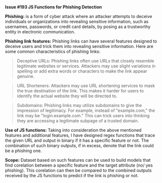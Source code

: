 **Issue #193 JS Functions for Phishing Detection**

**Phishing:**
is a form of cyber attack where an attacker attempts to deceive individuals or organizations into revealing sensitive information, such as usernames, passwords, or credit card details, by posing as a trustworthy entity in electronic communication.

**Phishing link features:**
Phishing links can have several features designed to deceive users and trick them into revealing sensitive information. Here are some common characteristics of phishing links:

> Deceptive URLs: Phishing links often use URLs that closely resemble legitimate websites or services. Attackers may use slight variations in spelling or add extra words or characters to make the link appear genuine.

> URL Shorteners: Attackers may use URL shortening services to mask the true destination of the link. This makes it harder for users to identify the actual website they will be directed to.

> Subdomains: Phishing links may utilize subdomains to give the impression of legitimacy. For example, instead of "example.com," the link may be "login.example.com." This can trick users into thinking they are accessing a legitimate subpage of a trusted domain.

**Use of JS functions:**
Taking into consideration the above mentioned features and additional features, I have designed regex functions that trace the given URL and output in binary if it has a specific feature or not. The combination of such binary outputs, if in excess, denote that the link could be a phishing one.

**Scope:**
Dataset based on such features can be used to build models that find corelation between a specific feature and the target attribute (no/ yes phishing). This corelation can then be compared to the combined outputs received by the JS functions to predict if the link is phishing or not.

